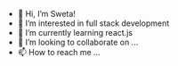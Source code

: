 - 👋 Hi, I’m Sweta!
- 👀 I’m interested in full stack development
- 🌱 I’m currently learning react.js
- 💞️ I’m looking to collaborate on ...
- 📫 How to reach me ...

<!---
swetasrinaidu/swetasrinaidu is a ✨ special ✨ repository because its `README.md` (this file) appears on your GitHub profile.
You can click the Preview link to take a look at your changes.
--->
